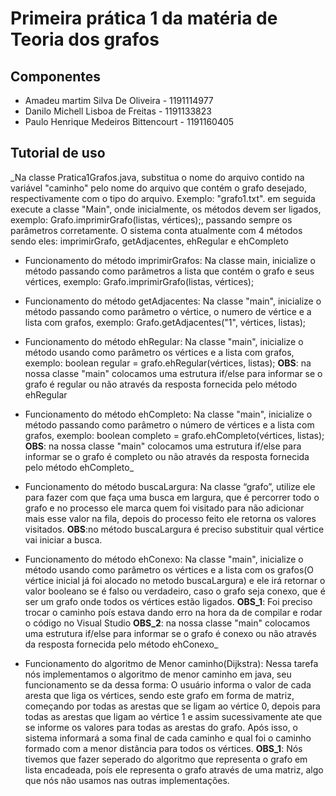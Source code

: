 # Primeira prática 1 da matéria de Teoria dos grafos
## Componentes
* Amadeu martim Silva De Oliveira  - 1191114977
* Danilo Michell Lisboa de Freitas - 1191133823
* Paulo Henrique Medeiros Bittencourt - 1191160405
## Tutorial de uso 
_Na classe Pratica1Grafos.java, substitua o nome do arquivo contido na variável "caminho" pelo nome do arquivo que contém o grafo desejado, respectivamente com o tipo do arquivo. Exemplo: "grafo1.txt". em seguida execute a classe "Main", onde inicialmente, os métodos devem ser ligados, exemplo: Grafo.imprimirGrafo(listas, vértices);, passando sempre os parâmetros corretamente. O sistema conta atualmente com 4 métodos sendo eles: imprimirGrafo, getAdjacentes, ehRegular e ehCompleto
* Funcionamento do método imprimirGrafos:
Na classe main, inicialize o método passando como parâmetros a lista que contém o grafo e seus vértices, exemplo: Grafo.imprimirGrafo(listas, vértices);
* Funcionamento do método getAdjacentes:
Na classe "main", inicialize o método passando como parâmetro o vértice, o numero de vértice e a lista com grafos, exemplo: Grafo.getAdjacentes("1", vértices, listas);
* Funcionamento do método ehRegular:
Na classe "main", inicialize o método usando como parâmetro os vértices e a lista com grafos, exemplo: boolean regular = grafo.ehRegular(vértices, listas);
**OBS**: na nossa classe "main" colocamos uma estrutura if/else para informar se o grafo é regular ou não através da resposta fornecida pelo método ehRegular

* Funcionamento do método ehCompleto:
Na classe "main", inicialize o método passando como parâmetro o número de vértices e a lista com grafos, exemplo:  boolean completo = grafo.ehCompleto(vértices, listas);
**OBS**: na nossa classe "main" colocamos uma estrutura if/else para informar se o grafo é completo ou não através da resposta fornecida pelo método ehCompleto_

* Funcionamento do método buscaLargura:
Na classe “grafo”, utilize ele para fazer com que faça uma busca em largura, que é percorrer todo o grafo e no processo ele marca quem foi visitado para não adicionar mais esse valor na fila, depois do processo feito ele retorna os valores visitados.
**OBS**:no método buscaLargura é preciso substituir qual vértice vai iniciar a busca.

* Funcionamento do método ehConexo:
Na classe "main", inicialize o método usando como parâmetro os vértices e a lista com os grafos(O vértice inicial já foi alocado no metodo buscaLargura) e ele irá retornar o valor booleano se é falso ou verdadeiro, caso o grafo seja conexo, que é ser um grafo onde todos os vértices estão ligados.
**OBS_1**: Foi preciso trocar o caminho poís estava dando erro na hora da de compilar e rodar o código no Visual Studio
**OBS_2**: na nossa classe "main" colocamos uma estrutura if/else para informar se o grafo é conexo ou não através da resposta fornecida pelo método ehConexo_

* Funcionamento do algoritmo de Menor caminho(Dijkstra):
Nessa tarefa nós implementamos o algoritmo de menor caminho em java, seu funcionamento se da dessa forma: O usuário informa o valor de cada aresta que liga os vértices, sendo este grafo em forma de matriz, começando por todas as arestas que se ligam ao vértice 0, depois para todas as arestas que ligam ao vértice 1 e assim sucessivamente ate que se informe os valores para todas as arestas do grafo. Após isso, o sistema informará a soma final de cada caminho e qual foi o caminho formado com a menor distância para todos os vértices.
**OBS_1**: Nós tivemos que fazer seperado do algoritmo que representa o grafo em lista encadeada, poís ele representa o grafo através de uma matriz, algo que nós não usamos nas outras implementações.



